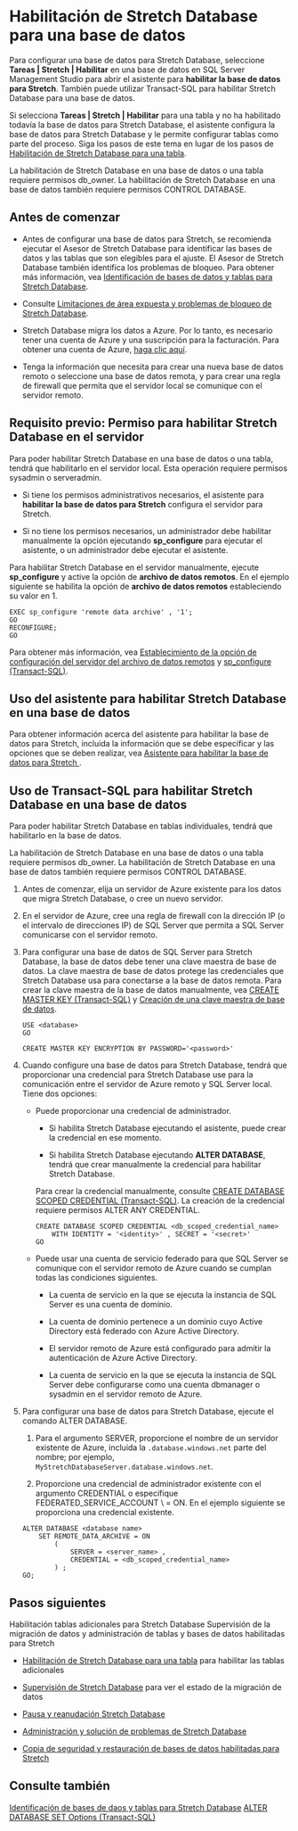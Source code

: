 <properties
	pageTitle="Habilitación de Stretch Database para una base de datos | Microsoft Azure"
	description="Obtenga información acerca de cómo configurar una base de datos para Stretch Database."
	services="sql-server-stretch-database"
	documentationCenter=""
	authors="douglasl"
	manager="jhubbard"
	editor="monicar"/>

<tags
	ms.service="sql-server-stretch-database"
	ms.workload="data-management"
	ms.tgt_pltfrm="na"
	ms.devlang="na"
	ms.topic="article"
	ms.date="02/26/2016"
	ms.author="douglasl"/>

# Habilitación de Stretch Database para una base de datos

Para configurar una base de datos para Stretch Database, seleccione **Tareas | Stretch | Habilitar** en una base de datos en SQL Server Management Studio para abrir el asistente para **habilitar la base de datos para Stretch**. También puede utilizar Transact-SQL para habilitar Stretch Database para una base de datos.

Si selecciona **Tareas | Stretch | Habilitar** para una tabla y no ha habilitado todavía la base de datos para Stretch Database, el asistente configura la base de datos para Stretch Database y le permite configurar tablas como parte del proceso. Siga los pasos de este tema en lugar de los pasos de [Habilitación de Stretch Database para una tabla](sql-server-stretch-database-enable-database.md).

La habilitación de Stretch Database en una base de datos o una tabla requiere permisos db\_owner. La habilitación de Stretch Database en una base de datos también requiere permisos CONTROL DATABASE.

## Antes de comenzar

-   Antes de configurar una base de datos para Stretch, se recomienda ejecutar el Asesor de Stretch Database para identificar las bases de datos y las tablas que son elegibles para el ajuste. El Asesor de Stretch Database también identifica los problemas de bloqueo. Para obtener más información, vea [Identificación de bases de datos y tablas para Stretch Database](sql-server-stretch-database-identify-databases.md).

-   Consulte [Limitaciones de área expuesta y problemas de bloqueo de Stretch Database](sql-server-stretch-database-limitations.md).

-   Stretch Database migra los datos a Azure. Por lo tanto, es necesario tener una cuenta de Azure y una suscripción para la facturación. Para obtener una cuenta de Azure, [haga clic aquí](http://azure.microsoft.com/pricing/free-trial/).

-   Tenga la información que necesita para crear una nueva base de datos remoto o seleccione una base de datos remota, y para crear una regla de firewall que permita que el servidor local se comunique con el servidor remoto.

## <a name="EnableTSQLServer"></a>Requisito previo: Permiso para habilitar Stretch Database en el servidor
Para poder habilitar Stretch Database en una base de datos o una tabla, tendrá que habilitarlo en el servidor local. Esta operación requiere permisos sysadmin o serveradmin.

-   Si tiene los permisos administrativos necesarios, el asistente para **habilitar la base de datos para Stretch** configura el servidor para Stretch.

-   Si no tiene los permisos necesarios, un administrador debe habilitar manualmente la opción ejecutando **sp\_configure** para ejecutar el asistente, o un administrador debe ejecutar el asistente.

Para habilitar Stretch Database en el servidor manualmente, ejecute **sp\_configure** y active la opción de **archivo de datos remotos**. En el ejemplo siguiente se habilita la opción de **archivo de datos remotos** estableciendo su valor en 1.

```
EXEC sp_configure 'remote data archive' , '1';
GO
RECONFIGURE;
GO
```
Para obtener más información, vea [Establecimiento de la opción de configuración del servidor del archivo de datos remotos](https://msdn.microsoft.com/library/mt143175.aspx) y [sp\_configure (Transact-SQL)](https://msdn.microsoft.com/library/ms188787.aspx).

## <a name="Wizard"></a>Uso del asistente para habilitar Stretch Database en una base de datos
Para obtener información acerca del asistente para habilitar la base de datos para Stretch, incluida la información que se debe especificar y las opciones que se deben realizar, vea [Asistente para habilitar la base de datos para Stretch ](sql-server-stretch-database-wizard.md).

## <a name="EnableTSQLDatabase"></a>Uso de Transact-SQL para habilitar Stretch Database en una base de datos
Para poder habilitar Stretch Database en tablas individuales, tendrá que habilitarlo en la base de datos.

La habilitación de Stretch Database en una base de datos o una tabla requiere permisos db\_owner. La habilitación de Stretch Database en una base de datos también requiere permisos CONTROL DATABASE.

1.  Antes de comenzar, elija un servidor de Azure existente para los datos que migra Stretch Database, o cree un nuevo servidor.

2.  En el servidor de Azure, cree una regla de firewall con la dirección IP (o el intervalo de direcciones IP) de SQL Server que permita a SQL Server comunicarse con el servidor remoto.

3.  Para configurar una base de datos de SQL Server para Stretch Database, la base de datos debe tener una clave maestra de base de datos. La clave maestra de base de datos protege las credenciales que Stretch Database usa para conectarse a la base de datos remota. Para crear la clave maestra de la base de datos manualmente, vea [CREATE MASTER KEY (Transact-SQL)](https://msdn.microsoft.com/library/ms174382.aspx) y [Creación de una clave maestra de base de datos](https://msdn.microsoft.com/library/aa337551.aspx).

    ```tsql
    USE <database>
    GO

    CREATE MASTER KEY ENCRYPTION BY PASSWORD='<password>'
    ```

4.  Cuando configure una base de datos para Stretch Database, tendrá que proporcionar una credencial para Stretch Database use para la comunicación entre el servidor de Azure remoto y SQL Server local. Tiene dos opciones:

    -   Puede proporcionar una credencial de administrador.

        -   Si habilita Stretch Database ejecutando el asistente, puede crear la credencial en ese momento.

        -   Si habilita Stretch Database ejecutando **ALTER DATABASE**, tendrá que crear manualmente la credencial para habilitar Stretch Database.

        Para crear la credencial manualmente, consulte [CREATE DATABASE SCOPED CREDENTIAL (Transact-SQL)](https://msdn.microsoft.com/library/mt270260.aspx). La creación de la credencial requiere permisos ALTER ANY CREDENTIAL.

        ```tsql
        CREATE DATABASE SCOPED CREDENTIAL <db_scoped_credential_name>
            WITH IDENTITY = '<identity>' , SECRET = '<secret>'
        GO
        ```

    -   Puede usar una cuenta de servicio federado para que SQL Server se comunique con el servidor remoto de Azure cuando se cumplan todas las condiciones siguientes.

        -   La cuenta de servicio en la que se ejecuta la instancia de SQL Server es una cuenta de dominio.

        -   La cuenta de dominio pertenece a un dominio cuyo Active Directory está federado con Azure Active Directory.

        -   El servidor remoto de Azure está configurado para admitir la autenticación de Azure Active Directory.

        -   La cuenta de servicio en la que se ejecuta la instancia de SQL Server debe configurarse como una cuenta dbmanager o sysadmin en el servidor remoto de Azure.

5.  Para configurar una base de datos para Stretch Database, ejecute el comando ALTER DATABASE.

    1.  Para el argumento SERVER, proporcione el nombre de un servidor existente de Azure, incluida la `.database.windows.net` parte del nombre; por ejemplo, `MyStretchDatabaseServer.database.windows.net`.

    2.  Proporcione una credencial de administrador existente con el argumento CREDENTIAL o especifique FEDERATED\_SERVICE\_ACCOUNT \\ = ON. En el ejemplo siguiente se proporciona una credencial existente.

    ```tsql
    ALTER DATABASE <database name>
        SET REMOTE_DATA_ARCHIVE = ON
            (
                SERVER = <server_name> ,
                CREDENTIAL = <db_scoped_credential_name>
            ) ;
    GO;
    ```

## Pasos siguientes
Habilitación tablas adicionales para Stretch Database Supervisión de la migración de datos y administración de tablas y bases de datos habilitadas para Stretch

-   [Habilitación de Stretch Database para una tabla](sql-server-stretch-database-enable-table.md) para habilitar las tablas adicionales

-   [Supervisión de Stretch Database](sql-server-stretch-database-monitor.md) para ver el estado de la migración de datos

-   [Pausa y reanudación Stretch Database](sql-server-stretch-database-pause.md)

-   [Administración y solución de problemas de Stretch Database](sql-server-stretch-database-manage.md)

-   [Copia de seguridad y restauración de bases de datos habilitadas para Stretch](sql-server-stretch-database-backup.md)

## Consulte también
[Identificación de bases de daos y tablas para Stretch Database](sql-server-stretch-database-identify-databases.md) [ALTER DATABASE SET Options (Transact-SQL)](https://msdn.microsoft.com/library/bb522682.aspx)

<!---HONumber=AcomDC_0302_2016-->
